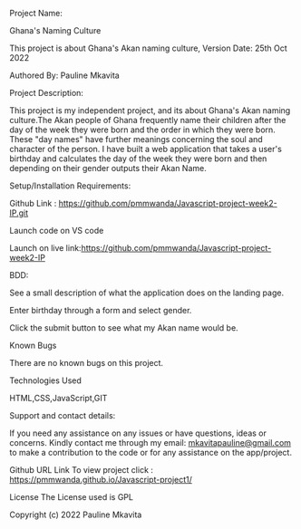 Project Name:

Ghana's Naming Culture

This project is about Ghana's Akan naming culture, Version Date: 25th Oct 2022

Authored By: Pauline Mkavita

Project Description:

This project is my independent project, and its about Ghana's Akan naming culture.The Akan people of Ghana frequently name their children after the day of the week they were born and the order in which they were born. These "day names" have further meanings concerning the soul and character of the person. I have built a web application that takes a user's birthday and calculates the day of the week they were born and then depending on their gender outputs their Akan Name.

Setup/Installation Requirements:

Github Link : https://github.com/pmmwanda/Javascript-project-week2-IP.git

Launch code on VS code

Launch on live link:https://github.com/pmmwanda/Javascript-project-week2-IP

BDD:

See a small description of what the application does on the landing page.

Enter birthday through a form and select gender.

Click the submit button to see what my Akan name would be.

Known Bugs

There are no known bugs on this project.

Technologies Used

HTML,CSS,JavaScript,GIT

Support and contact details:

If you need any assistance on any issues or have questions, ideas or concerns. Kindly contact me through my email: mkavitapauline@gmail.com to make a contribution to the code or for any assistance on the app/project.

Github URL Link To view project click : https://pmmwanda.github.io/Javascript-project1/

License
The License used is GPL

Copyright (c) 2022 Pauline Mkavita